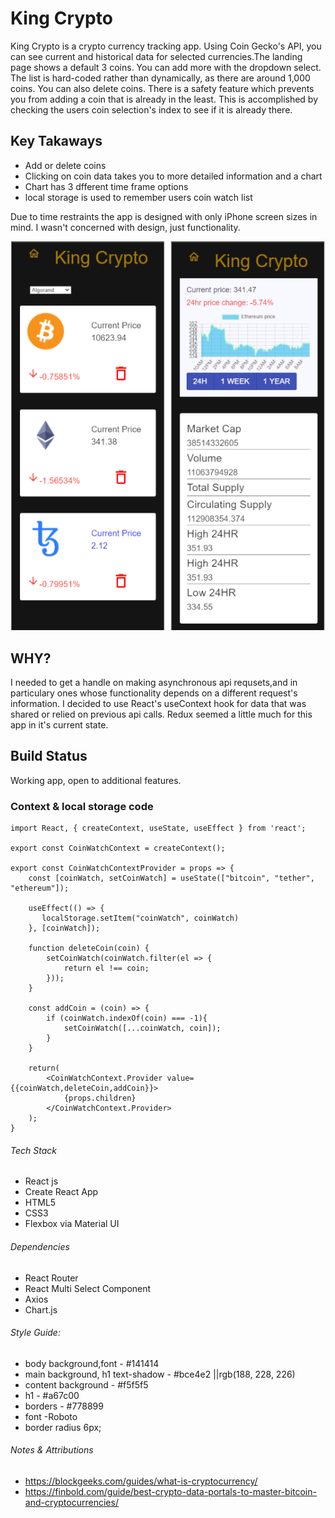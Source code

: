 # King Crypto
King Crypto is a crypto currency tracking app. Using Coin Gecko's API, you can see current and historical data for selected currencies.The landing page shows a default 3 coins. You can add more with the dropdown select. The list is hard-coded rather than dynamically, as there are around 1,000 coins. You can also delete coins. There is a safety feature which prevents you from adding a coin that is already in the least. This is accomplished by checking the users coin selection's index to see if it is already there.
## Key Takaways
- Add or delete coins
- Clicking on coin data takes you to more detailed information and a chart
- Chart has 3 dfferent time frame options
- local storage is used to remember users coin watch list

Due to time restraints the app is designed with only iPhone screen sizes in mind. I wasn't concerned with design, just functionality.

![app-example](https://github.com/JWNicholson/king-crypto/blob/master/assets/King_Crypto-screenshots-md.png?raw=true)

## WHY?
I needed to get a handle on making asynchronous api requsets,and in particulary ones whose functionality depends on a different request's information. I decided to use React's useContext hook for data that was shared or relied on previous api calls. Redux seemed a little much for this app in it's current state.

## Build Status
Working app, open to additional features. 

### Context & local storage code
```
import React, { createContext, useState, useEffect } from 'react';

export const CoinWatchContext = createContext();

export const CoinWatchContextProvider = props => {
    const [coinWatch, setCoinWatch] = useState(["bitcoin", "tether", "ethereum"]);

    useEffect(() => {
       localStorage.setItem("coinWatch", coinWatch)
    }, [coinWatch]);

    function deleteCoin(coin) {
        setCoinWatch(coinWatch.filter(el => {
            return el !== coin;
        }));
    }

    const addCoin = (coin) => {
        if (coinWatch.indexOf(coin) === -1){
            setCoinWatch([...coinWatch, coin]);
        }
    }

    return(
        <CoinWatchContext.Provider value={{coinWatch,deleteCoin,addCoin}}>
            {props.children}
        </CoinWatchContext.Provider>
    );
}
  ```

###### Tech Stack
- React js 
- Create React App
- HTML5
- CSS3
- Flexbox via Material UI

###### Dependencies
- React Router
- React Multi Select Component
- Axios
- Chart.js

###### Style Guide:
- body background,font -  #141414
- main background, h1 text-shadow - #bce4e2 ||rgb(188, 228, 226)
- content background - #f5f5f5
- h1 - #a67c00
- borders - #778899
- font -Roboto
- border radius 6px;

###### Notes & Attributions
- https://blockgeeks.com/guides/what-is-cryptocurrency/
- https://finbold.com/guide/best-crypto-data-portals-to-master-bitcoin-and-cryptocurrencies/
